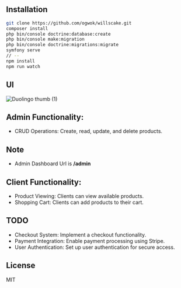 
## Installation
```sh
git clone https://github.com/ogwok/willscake.git
composer install
php bin/console doctrine:database:create
php bin/console make:migration
php bin/console doctrine:migrations:migrate
symfony serve 
// --
npm install
npm run watch

```
## UI
![Duolingo thumb (1)](https://i.ibb.co/34dCGrf/Screenshot-from-2018-01-05-11-14-40.png)

## Admin Functionality:
- CRUD Operations: Create, read, update, and delete products.

## Note
- Admin Dashboard Url is **/admin**

## Client Functionality:
- Product Viewing: Clients can view available products.
- Shopping Cart: Clients can add products to their cart.


## TODO
- Checkout System: Implement a checkout functionality.
- Payment Integration: Enable payment processing using Stripe.
- User Authentication: Set up user authentication for secure access.

## License

MIT

